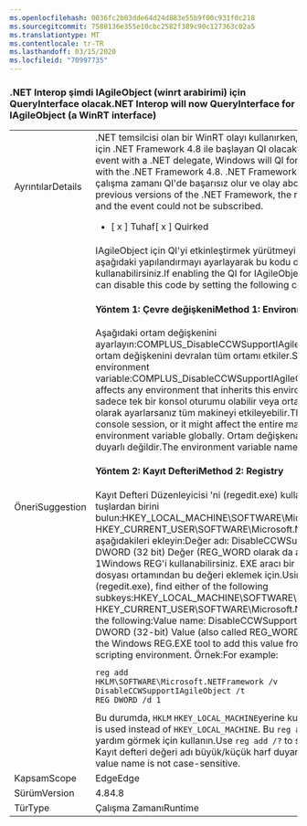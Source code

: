 ```yaml
---
ms.openlocfilehash: 0036fc2b03dde64d24d883e55b9f00c931f0c218
ms.sourcegitcommit: 7588136e355e10cbc2582f389c90c127363c02a5
ms.translationtype: MT
ms.contentlocale: tr-TR
ms.lasthandoff: 03/15/2020
ms.locfileid: "70997735"
---
```

### <a name="net-interop-will-now-queryinterface-for-iagileobject-a-winrt-interface"></a><span data-ttu-id="f23ec-101">.NET Interop şimdi IAgileObject (winrt arabirimi) için QueryInterface olacak</span><span class="sxs-lookup"><span data-stu-id="f23ec-101">.NET Interop will now QueryInterface for IAgileObject (a WinRT interface)</span></span>

|   |   |
|---|---|
|<span data-ttu-id="f23ec-102">Ayrıntılar</span><span class="sxs-lookup"><span data-stu-id="f23ec-102">Details</span></span>|<span data-ttu-id="f23ec-103">.NET temsilcisi olan bir WinRT olayı kullanırken, Windows IAgileObject için .NET Framework 4.8 ile başlayan QI olacaktır.</span><span class="sxs-lookup"><span data-stu-id="f23ec-103">When using a WinRT event with a .NET delegate, Windows will QI for IAgileObject starting with the .NET Framework 4.8.</span></span>  <span data-ttu-id="f23ec-104">.NET Framework'ün önceki sürümlerinde, çalışma zamanı QI'de başarısız olur ve olay abone olamayacaktı.</span><span class="sxs-lookup"><span data-stu-id="f23ec-104">In previous versions of the .NET Framework, the runtime would fail that QI, and the event could not be subscribed.</span></span><ul><li><span data-ttu-id="f23ec-105">[ x ] Tuhaf</span><span class="sxs-lookup"><span data-stu-id="f23ec-105">[ x ] Quirked</span></span></li></ul>|
|<span data-ttu-id="f23ec-106">Öneri</span><span class="sxs-lookup"><span data-stu-id="f23ec-106">Suggestion</span></span>|<span data-ttu-id="f23ec-107">IAgileObject için QI'yi etkinleştirmek yürütmeyi devre dışı bırakırsa, aşağıdaki yapılandırmayı ayarlayarak bu kodu devre dışı kullanabilirsiniz.</span><span class="sxs-lookup"><span data-stu-id="f23ec-107">If enabling the QI for IAgileObject breaks execution, you can disable this code by setting the following configuration.</span></span> <h4><span data-ttu-id="f23ec-108">Yöntem 1: Çevre değişkeni</span><span class="sxs-lookup"><span data-stu-id="f23ec-108">Method 1: Environment variable</span></span></h4> <span data-ttu-id="f23ec-109">Aşağıdaki ortam değişkenini ayarlayın:COMPLUS_DisableCCWSupportIAgileObject=1Bu yöntem, bu ortam değişkenini devralan tüm ortamı etkiler.</span><span class="sxs-lookup"><span data-stu-id="f23ec-109">Set the following environment variable:COMPLUS_DisableCCWSupportIAgileObject=1This method affects any environment that inherits this environment variable.</span></span> <span data-ttu-id="f23ec-110">Bu sadece tek bir konsol oturumu olabilir veya ortam değişkenini genel olarak ayarlarsanız tüm makineyi etkileyebilir.</span><span class="sxs-lookup"><span data-stu-id="f23ec-110">This might be just a single console session, or it might affect the entire machine if you set the environment variable globally.</span></span> <span data-ttu-id="f23ec-111">Ortam değişkenadı büyük/küçük harf duyarlı değildir.</span><span class="sxs-lookup"><span data-stu-id="f23ec-111">The environment variable name is not case-sensitive.</span></span> <h4><span data-ttu-id="f23ec-112">Yöntem 2: Kayıt Defteri</span><span class="sxs-lookup"><span data-stu-id="f23ec-112">Method 2: Registry</span></span></h4> <span data-ttu-id="f23ec-113">Kayıt Defteri Düzenleyicisi 'ni (regedit.exe) kullanarak aşağıdaki alt tuşlardan birini bulun:HKEY_LOCAL_MACHINE\SOFTWARE\Microsoft.NETFramework HKEY_CURRENT_USER\SOFTWARE\Microsoft.NETFrameworkThen aşağıdakileri ekleyin:Değer adı: DisableCCWSupportIAgileObject Tür: DWORD (32 bit) Değer (REG_WORD olarak da adlandırılır) Değer: 1Windows REG'i kullanabilirsiniz. EXE aracı bir komut satırı veya komut dosyası ortamından bu değeri eklemek için.</span><span class="sxs-lookup"><span data-stu-id="f23ec-113">Using Registry Editor (regedit.exe), find either of the following subkeys:HKEY_LOCAL_MACHINE\SOFTWARE\Microsoft.NETFramework HKEY_CURRENT_USER\SOFTWARE\Microsoft.NETFrameworkThen add the following:Value name: DisableCCWSupportIAgileObject Type: DWORD (32-bit) Value (also called REG_WORD) Value: 1You can use the Windows REG.EXE tool to add this value from a command-line or scripting environment.</span></span> <span data-ttu-id="f23ec-114">Örnek:</span><span class="sxs-lookup"><span data-stu-id="f23ec-114">For example:</span></span><pre><code class="lang-console">reg add HKLM\SOFTWARE\Microsoft\.NETFramework /v DisableCCWSupportIAgileObject /t REG_DWORD /d 1&#13;&#10;</code></pre><span data-ttu-id="f23ec-115">Bu durumda, <code>HKLM</code> <code>HKEY_LOCAL_MACHINE</code>yerine kullanılır.</span><span class="sxs-lookup"><span data-stu-id="f23ec-115">In this case, <code>HKLM</code> is used instead of <code>HKEY_LOCAL_MACHINE</code>.</span></span> <span data-ttu-id="f23ec-116">Bu <code>reg add /?</code> sözdiziminde yardım görmek için kullanın.</span><span class="sxs-lookup"><span data-stu-id="f23ec-116">Use <code>reg add /?</code> to see help on this syntax.</span></span> <span data-ttu-id="f23ec-117">Kayıt defteri değeri adı büyük/küçük harf duyarlı değildir.</span><span class="sxs-lookup"><span data-stu-id="f23ec-117">The registry value name is not case-sensitive.</span></span>|
|<span data-ttu-id="f23ec-118">Kapsam</span><span class="sxs-lookup"><span data-stu-id="f23ec-118">Scope</span></span>|<span data-ttu-id="f23ec-119">Edge</span><span class="sxs-lookup"><span data-stu-id="f23ec-119">Edge</span></span>|
|<span data-ttu-id="f23ec-120">Sürüm</span><span class="sxs-lookup"><span data-stu-id="f23ec-120">Version</span></span>|<span data-ttu-id="f23ec-121">4.8</span><span class="sxs-lookup"><span data-stu-id="f23ec-121">4.8</span></span>|
|<span data-ttu-id="f23ec-122">Tür</span><span class="sxs-lookup"><span data-stu-id="f23ec-122">Type</span></span>|<span data-ttu-id="f23ec-123">Çalışma Zamanı</span><span class="sxs-lookup"><span data-stu-id="f23ec-123">Runtime</span></span>|

